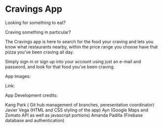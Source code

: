# Cravings App

Looking for something to eat? 

Craving something in particular?

The Cravings app is here to search for the food your craving and lets you know what restaurants nearby, within the price range you choose have that pizza you've been craving all day.

Simply sign in or sign up into your account using just an e-mail and password, and look for that food you've been craving.

App Images:

Link: 

App Development credits:

Kang Park  ( Git hub management of branches, peresentation coordinator)
Javier Vega (HTML and CSS styling of the app)
Ayn (Google Maps and Zomato API as well as javascript portions)
Amanda Padilla (Firebase database and authentication)
